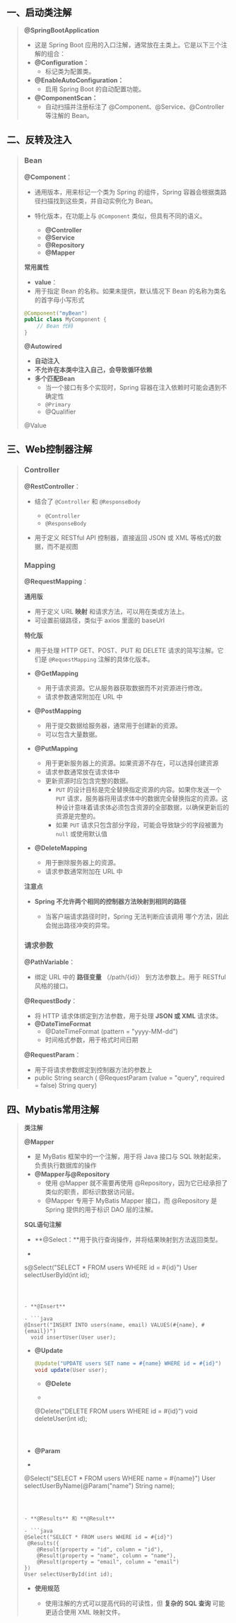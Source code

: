 ## 一、启动类注解

> **@SpringBootApplication**
>
> - 这是 Spring Boot 应用的入口注解，通常放在主类上。它是以下三个注解的组合：
> - **@Configuration：**
>   - 标记类为配置类。
> - **@EnableAutoConfiguration：**
>   - 启用 Spring Boot 的自动配置功能。
> - **@ComponentScan：**
>   - 自动扫描并注册标注了 @Component、@Service、@Controller 等注解的 Bean。

## 二、反转及注入

> ### Bean
>
> **@Component**：
>
> - 通用版本，用来标记一个类为 Spring 的组件，Spring 容器会根据类路径扫描找到这些类，并自动实例化为 Bean。
>
> - 特化版本，在功能上与 `@Component` 类似，但具有不同的语义。
>   - **@Controller**
>   - **@Service**
>   - **@Repository**
>   - **@Mapper**
>
> **常用属性**
>
> - **value**：
> - 用于指定 Bean 的名称。如果未提供，默认情况下 Bean 的名称为类名的首字母小写形式
>
>  ```java
>  @Component("myBean")
>  public class MyComponent {
>      // Bean 代码
>  }
>  ```
>
> **@Autowired**  
>
> - **自动注入**
> - **不允许在本类中注入自己，会导致循环依赖**
> - **多个匹配Bean**
>   - 当一个接口有多个实现时，Spring 容器在注入依赖时可能会遇到不确定性
>   -  `@Primary` 
>   - @Qualifier
>
> @Value



## 三、Web控制器注解

> ### Controller
>
> **@RestController**：
>
> - 结合了 `@Controller` 和 `@ResponseBody`
>   -  `@Controller`
>   - `@ResponseBody`
>   
> - 用于定义 RESTful API 控制器，直接返回 JSON 或 XML 等格式的数据，而不是视图
>
>   
>
> ### Mapping
>
> **@RequestMapping**：
>
> **通用版**
>
> - 用于定义 URL  **映射** 和请求方法，可以用在类或方法上。
> - 可设置前缀路径，类似于 axios 里面的 baseUrl
>
> **特化版**
>
> - 用于处理 HTTP  GET、POST、PUT 和 DELETE 请求的简写注解。它们是 `@RequestMapping` 注解的具体化版本。
>
> - **@GetMapping**
>   - 用于请求资源。它从服务器获取数据而不对资源进行修改。
>   - 请求参数通常附加在 URL 中
> - **@PostMapping**
>   - 用于提交数据给服务器，通常用于创建新的资源。
>   - 可以包含大量数据。
> - **@PutMapping**
>   - 用于更新服务器上的资源。如果资源不存在，可以选择创建资源
>   - 请求参数通常放在请求体中
>   - 更新资源时应包含完整的数据。
>     - `PUT` 的设计目标是完全替换指定资源的内容。如果你发送一个 `PUT` 请求，服务器将用请求体中的数据完全替换指定的资源。这种设计意味着请求体必须包含资源的全部数据，以确保更新后的资源是完整的。
>     - 如果 `PUT` 请求只包含部分字段，可能会导致缺少的字段被置为 `null` 或使用默认值
> - **@DeleteMapping**
>   - 用于删除服务器上的资源。
>   - 请求参数通常附加在 URL 中
>
> **注意点**
>
> - **Spring 不允许两个相同的控制器方法映射到相同的路径**
>
>   - 当客户端请求路径时时，Spring 无法判断应该调用 哪个方法，因此会抛出路径冲突的异常。
>
>   
>
> ### 请求参数
>
> **@PathVariable**：
>
> - 绑定 URL 中的  **路径变量**  （/path/{id}） 到方法参数上。用于 RESTful 风格的接口。
>
> **@RequestBody**：
>
> - 将 HTTP 请求体绑定到方法参数，用于处理   **JSON 或 XML**   请求体。
> - **@DateTimeFormat**
>   - @DateTimeFormat (pattern = "yyyy-MM-dd")
>   - 时间格式参数，用于格式时间日期
>
> **@RequestParam**：
>
> - 用于将请求参数绑定到控制器方法的参数上
> - public String search (  @RequestParam (value = "query", required = false)   String query) 



## 四、Mybatis常用注解

> **类注解**
>
> **@Mapper**
>
> - 是 MyBatis 框架中的一个注解，用于将 Java 接口与 SQL 映射起来，负责执行数据库的操作
> - **@Mapper与@Repository**
>   - 使用 @Mapper 就不需要再使用 @Repository，因为它已经承担了类似的职责，即标识数据访问层。
>   - @Mapper 专用于 MyBatis Mapper 接口，而 @Repository 是 Spring 提供的用于标识 DAO 层的注解。
>
> **SQL语句注解**
>
> - **@Select：**用于执行查询操作，并将结果映射到方法返回类型。
>
> - ```java
> s@Select("SELECT * FROM users WHERE id = #{id}")
>    User selectUserById(int id);
>   ```
>   
>   
>   
> - **@Insert**
>
>  - ```java
> @Insert("INSERT INTO users(name, email) VALUES(#{name}, #{email})")
>     void insertUser(User user);
>    ```
>
> 
>
> - **@Update**
>
>   ```java
>   @Update("UPDATE users SET name = #{name} WHERE id = #{id}")
>   void update(User user);
>   
>   ```
>
>   
>
>    - **@Delete**
>
>   - ```java
>   @Delete("DELETE FROM users WHERE id = #{id}")
>    void deleteUser(int id);
>   
>   ```
>
>   
>
> - **@Param**
>
>  - ```java
>   @Select("SELECT * FROM users WHERE name = #{name}")
>   User selectUserByName(@Param("name") String name);
>   ```
>
>   
>
> - **@Results** 和 **@Result**
>
>   - ```java
>   @Select("SELECT * FROM users WHERE id = #{id}")
>    @Results({
>       @Result(property = "id", column = "id"),
>       @Result(property = "name", column = "name"),
>       @Result(property = "email", column = "email")
>   })
>   User selectUserById(int id);
>   ```
>
>   
>
> - **使用规范**
>
>   - 使用注解的方式可以提高代码的可读性，但 **复杂的 SQL 查询** 可能更适合使用 XML 映射文件。

















































